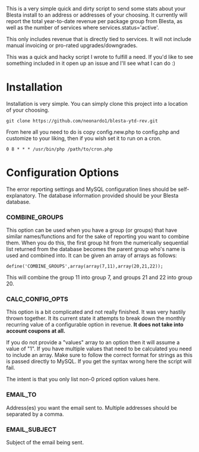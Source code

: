 This is a very simple quick and dirty script to send some stats about your Blesta install to an address or addresses of your choosing.  It currently will report the total year-to-date revenue per package group from Blesta, as well as the number of services where services.status='active'.

This only includes revenue that is directly tied to services.  It will not include manual invoicing or pro-rated upgrades/downgrades.

This was a quick and hacky script I wrote to fulfill a need.  If you'd like to see something included in it open up an issue and I'll see what I can do :)

# Installation

Installation is very simple.  You can simply clone this project into a location of your choosing.

    git clone https://github.com/neonardo1/blesta-ytd-rev.git
  
From here all you need to do is copy config.new.php to config.php and customize to your liking, then if you wish set it to run on a cron.

    0 8 * * * /usr/bin/php /path/to/cron.php
    
# Configuration Options

The error reporting settings and MySQL configuration lines should be self-explanatory.  The database information provided should be your Blesta database.

### COMBINE_GROUPS
This option can be used when you have a group (or groups) that have similar names/functions and for the sake of reporting you want to combine them.  When you do this, the first group hit from the numerically sequential list returned from the database becomes the parent group who's name is used and combined into.  It can be given an array of arrays as follows:

    define('COMBINE_GROUPS',array(array(7,11),array(20,21,22));

This will combine the group 11 into group 7, and groups 21 and 22 into group 20.

### CALC_CONFIG_OPTS
This option is a bit complicated and not really finished.  It was very hastily thrown together.  It its current state it attempts to break down the monthly recurring value of a configurable option in revenue.  **It does not take into account coupons at all.**

If you do not provide a "values" array to an option then it will assume a value of "1".  If you have multiple values that need to be calculated you need to include an array.  Make sure to follow the correct format for strings as this is passed directly to MySQL.  If you get the syntax wrong here the script will fail.

The intent is that you only list non-0 priced option values here.

### EMAIL_TO
Address(es) you want the email sent to.  Multiple addresses should be separated by a comma.

### EMAIL_SUBJECT
Subject of the email being sent.
